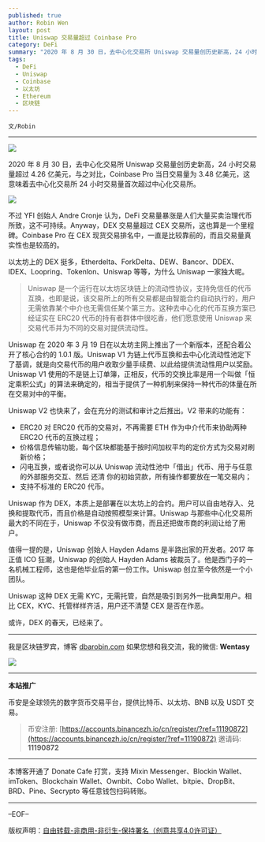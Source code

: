 ```yaml
---
published: true
author: Robin Wen
layout: post
title: Uniswap 交易量超过 Coinbase Pro
category: DeFi
summary: "2020 年 8 月 30 日，去中心化交易所 Uniswap 交易量创历史新高，24 小时交易量超过 4.26 亿美元，与之对比，Coinbase Pro 当日交易量为 3.48 亿美元，这意味着去中心化交易所 24 小时交易量首次超过中心化交易所。值得一提的是，Uniswap 创始人 Hayden Adams 是半路出家的开发者。2017 年正值 ICO 狂潮，Uniswap 的创始人 Hayden Adams 被裁员了。他是西门子的一名机械工程师，这也是他毕业后的第一份工作。Uniswap 创立至今依然是一个小团队。Uniswap 这种 DEX 无需 KYC，无需托管，自然是吸引到另外一批典型用户。相比 CEX，KYC、托管样样齐活，用户还不清楚 CEX 是否在作恶。或许，DEX 的春天，已经来了。"
tags:
  - DeFi
  - Uniswap
  - Coinbase
  - 以太坊
  - Ethereum
  - 区块链
---
```


`文/Robin`

***

![](https://cdn.dbarobin.com/nygsq25.png)

2020 年 8 月 30 日，去中心化交易所 Uniswap 交易量创历史新高，24 小时交易量超过 4.26 亿美元，与之对比，Coinbase Pro 当日交易量为 3.48 亿美元，这意味着去中心化交易所 24 小时交易量首次超过中心化交易所。

![](https://cdn.dbarobin.com/m3l8xsh.png)

不过 YFI 创始人 Andre Cronje 认为，DeFi 交易量暴涨是人们大量买卖治理代币所致，这不可持续。Anyway，DEX 交易量超过 CEX 交易所，这也算是一个里程碑。Coinbase Pro 在 CEX 现货交易排名中，一直是比较靠前的，而且交易量真实性也是较高的。

以太坊上的 DEX 挺多，Etherdelta、ForkDelta、DEW、Bancor、DDEX、IDEX、Loopring、Tokenlon、Uniswap 等等，为什么 Uniswap 一家独大呢。

> Uniswap 是一个运行在以太坊区块链上的流动性协议，支持免信任的代币互换，也即是说，该交易所上的所有交易都是由智能合约自动执行的，用户无需依靠某个中介也无需信任某个第三方。这种去中心化的代币互换方案已经证实在 ERC20 代币的持有者群体中很吃香，他们愿意使用 Uniswap 来交易代币并为不同的交易对提供流动性。

Uniswap 在 2020 年 3 月 19 日在以太坊主网上推出了一个新版本，还配合着公开了核心合约的 1.0.1 版。Uniswap V1 为链上代币互换和去中心化流动性池定下了基调，就是向交易代币的用户收取少量手续费、以此给提供流动性用户以奖励。Uniswap V1 使用的不是链上订单簿，正相反，代币的交换比率是用一个叫做「恒定乘积公式」的算法来确定的，相当于提供了一种机制来保持一种代币的体量在所在交易对中的平衡。

Uniswap V2 也快来了，会在充分的测试和审计之后推出。V2 带来的功能有：

* ERC20 对 ERC20 代币的交易对，不再需要 ETH 作为中介代币来协助两种 ERC2O 代币的互换过程；
* 价格信息传输功能，每个区块都能基于按时间加权平均的定价方式为交易对刷新价格；
* 闪电互换，或者说你可以从 Uniswap 流动性池中「借出」代币、用于与任意的外部服务交互、然后 还清 你的初始贷款，所有操作都要放在一笔交易内；
* 支持不标准的 ERC20 代币。

Uniswap 作为 DEX，本质上是部署在以太坊上的合约。用户可以自由地存入、兑换和提取代币，而且价格是自动按照模型来计算。Uniswap 与那些中心化交易所最大的不同在于，Uniswap 不仅没有做市商，而且还把做市商的利润让给了用户。

值得一提的是，Uniswap 创始人 Hayden Adams 是半路出家的开发者。2017 年正值 ICO 狂潮，Uniswap 的创始人 Hayden Adams 被裁员了。他是西门子的一名机械工程师，这也是他毕业后的第一份工作。Uniswap 创立至今依然是一个小团队。

Uniswap 这种 DEX 无需 KYC，无需托管，自然是吸引到另外一批典型用户。相比 CEX，KYC、托管样样齐活，用户还不清楚 CEX 是否在作恶。

或许，DEX 的春天，已经来了。

***

我是区块链罗宾，博客 [dbarobin.com](https://dbarobin.com/)
如果您想和我交流，我的微信: **Wentasy**

![](https://cdn.dbarobin.com/v4yywe2.png)

***

**本站推广**

币安是全球领先的数字货币交易平台，提供比特币、以太坊、BNB 以及 USDT 交易。

> 币安注册: [https://accounts.binancezh.io/cn/register/?ref=11190872](https://accounts.binancezh.io/cn/register/?ref=11190872)
> 邀请码: **11190872**

***

本博客开通了 Donate Cafe 打赏，支持 Mixin Messenger、Blockin Wallet、imToken、Blockchain Wallet、Ownbit、Cobo Wallet、bitpie、DropBit、BRD、Pine、Secrypto 等任意钱包扫码转账。

<center>
    <div class="--donate-button"
         data-button-id="f8b9df0d-af9a-460d-8258-d3f435445075"
    ></div>
</center>

***

–EOF–

版权声明：[自由转载-非商用-非衍生-保持署名（创意共享4.0许可证）](http://creativecommons.org/licenses/by-nc-nd/4.0/deed.zh)